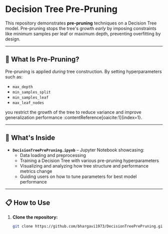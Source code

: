 # Decision Tree Pre-Pruning

This repository demonstrates **pre-pruning** techniques on a Decision Tree model. Pre-pruning stops the tree's growth *early* by imposing constraints like minimum samples per leaf or maximum depth, preventing overfitting by design.

---

## 🧠 What Is Pre‑Pruning?

Pre-pruning is applied *during* tree construction. By setting hyperparameters such as:
- `max_depth`
- `min_samples_split`
- `min_samples_leaf`
- `max_leaf_nodes`

you restrict the growth of the tree to reduce variance and improve generalization performance :contentReference[oaicite:1]{index=1}.

---

## 🚀 What's Inside

- **`DecisionTreePrePruning.ipynb`** – Jupyter Notebook showcasing:
  - Data loading and preprocessing
  - Training a Decision Tree with various pre-pruning hyperparameters
  - Visualizing and analyzing how tree structure and performance metrics change
  - Guiding users on how to tune parameters for best model performance

---

## 📋 How to Use

1. **Clone the repository:**

   ```bash
   git clone https://github.com/bhargavi1973/DecisionTreePrePruning.git
